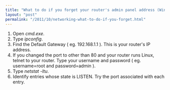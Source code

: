 ```yaml
---
title: "What to do if you forget your router's admin panel address (Windows)"
layout: "post"
permalink: "/2011/10/networking-what-to-do-if-you-forget.html"
---
```


1. Open *cmd.exe*.
2. Type *ipconfig*.
3. Find the Default Gateway ( eg. 192.168.1.1 ). This is your router's IP address.
4. If you changed the port to other than 80 and your router runs Linux, telnet to your router. Type your username and password ( eg. username=root and password=admin ).
5. Type *netstat -ltu*.
6. Identify entries whose state is LISTEN. Try the port associated with each entry.